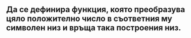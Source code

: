 ## Да се дефинира функция, която преобразува цяло положително число в съответния му символен низ и връща така построения низ.
